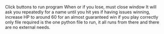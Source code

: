 Click buttons to run program
When or if you lose, must close window
It will ask you repeatedly for a name until you hit yes
if having issues winning, increase HP to around 60 for an almost guaranteed win if you play correctly
only file required is the one python file to run, it all runs from there and there are no external needs.
